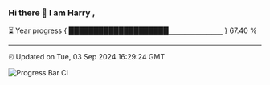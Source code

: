 ### Hi there 👋 I am Harry , 

⏳ Year progress { ████████████████████▁▁▁▁▁▁▁▁▁▁ } 67.40 %

---

⏰ Updated on Tue, 03 Sep 2024 16:29:24 GMT

![Progress Bar CI](https://github.com/duykhang68/duykhang68/workflows/Progress%20Bar%20CI/badge.svg)
